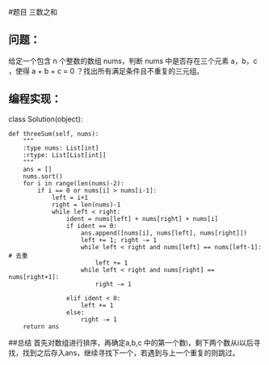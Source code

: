 #题目
三数之和
## 问题： 
给定一个包含 n 个整数的数组 nums，判断 nums 中是否存在三个元素 a，b，c ，使得 a + b + c = 0 ？找出所有满足条件且不重复的三元组。
## 编程实现：
class Solution(object):

    def threeSum(self, nums):
        """
        :type nums: List[int]
        :rtype: List[List[int]]
        """      
        ans = []
        nums.sort()
        for i in range(len(nums)-2):
            if i == 0 or nums[i] > nums[i-1]:
                left = i+1
                right = len(nums)-1
                while left < right:
                    ident = nums[left] + nums[right] + nums[i]
                    if ident == 0:      
                        ans.append([nums[i], nums[left], nums[right]])
                        left += 1; right -= 1
                        while left < right and nums[left] == nums[left-1]:  # 去重
                            left += 1
                        while left < right and nums[right] == nums[right+1]:
                            right -= 1
                        
                    elif ident < 0:
                        left += 1
                    else:
                        right -= 1
        return ans
        
##总结
首先对数组进行排序，再确定a,b,c 中的第一个数i，剩下两个数从i以后寻找，找到之后存入ans，继续寻找下一个，若遇到与上一个重复的则跳过。